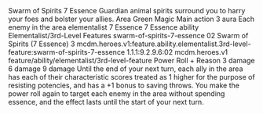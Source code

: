 <ability>
  <name>Swarm of Spirits</name>
  <cost>7 Essence</cost>
  <flavor>Guardian animal spirits surround you to harry your foes and bolster your allies.</flavor>
  <keywords>
    <keyword>Area</keyword>
    <keyword>Green</keyword>
    <keyword>Magic</keyword>
  </keywords>
  <type>Main action</type>
  <distance>3 aura</distance>
  <target>Each enemy in the area</target>
  <metadata>
    <class>elementalist</class>
    <cost>7 Essence</cost>
    <cost_amount>7</cost_amount>
    <cost_resource>Essence</cost_resource>
    <feature_type>ability</feature_type>
    <file_dpath>Elementalist/3rd-Level Features</file_dpath>
    <item_id>swarm-of-spirits-7-essence</item_id>
    <item_index>02</item_index>
    <item_name>Swarm of Spirits (7 Essence)</item_name>
    <level>3</level>
    <scc>mcdm.heroes.v1:feature.ability.elementalist.3rd-level-feature:swarm-of-spirits-7-essence</scc>
    <scdc>1.1.1:9.2.9.6:02</scdc>
    <source>mcdm.heroes.v1</source>
    <type>feature/ability/elementalist/3rd-level-feature</type>
  </metadata>
  <effects>
    <effect type="roll">
      <roll>Power Roll + Reason</roll>
      <t1>3 damage</t1>
      <t2>6 damage</t2>
      <t3>9 damage</t3>
    </effect>
    <effect type="mundane">Until the end of your next turn, each ally in the area has each of their characteristic scores treated as 1 higher for the purpose of resisting potencies, and has a +1 bonus to saving throws.</effect>
    <effect type="mundane" name="Persistent 1">You make the power roll again to target each enemy in the area without spending essence, and the effect lasts until the start of your next turn.</effect>
  </effects>
</ability>
